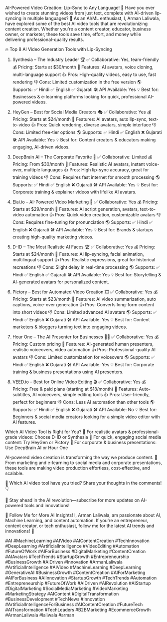 AI-Powered Video Creation: Lip-Sync to Any Language! 🎥
Have you ever wished to create stunning videos from just text, complete with AI-driven lip-syncing in multiple languages? 🤯 As an AI/ML enthusiast, I, Arman Laliwala, have explored some of the best AI video tools that are revolutionizing content creation. Whether you're a content creator, educator, business owner, or marketer, these tools save time, effort, and money while delivering professional-quality results.

🔥 Top 8 AI Video Generation Tools with Lip-Syncing
1. Synthesia – The Industry Leader 🏆
✅ Collaborative: Yes, team-friendly
💰 Pricing: Starts at $30/month
🎯 Features: AI avatars, voice cloning, multi-language support
👍 Pros: High-quality videos, easy to use, fast rendering
👎 Cons: Limited customization in the free version
🌎 Supports: ✅ Hindi ✅ English ✅ Gujarati
🛠️ API Available: Yes
💡 Best for: Businesses & e-learning platforms looking for quick, professional AI-powered videos.

2. HeyGen – Best for Social Media Creators 🎭
✅ Collaborative: Yes
💰 Pricing: Starts at $24/month
🎯 Features: AI avatars, auto lip-sync, text-to-video
👍 Pros: Quick rendering, diverse avatars, simple interface
👎 Cons: Limited free-tier options
🌎 Supports: ✅ Hindi ✅ English ❌ Gujarati
🛠️ API Available: Yes
💡 Best for: Content creators & educators making engaging, AI-driven videos.

3. DeepBrain AI – The Corporate Favorite 🏢
✅ Collaborative: Limited
💰 Pricing: From $30/month
🎯 Features: Realistic AI avatars, instant voice-over, multiple languages
👍 Pros: High lip-sync accuracy, great for training videos
👎 Cons: Requires fast internet for smooth processing
🌎 Supports: ✅ Hindi ✅ English ❌ Gujarati
🛠️ API Available: Yes
💡 Best for: Corporate training & explainer videos with lifelike AI avatars.

4. Elai.io – AI-Powered Video Marketing 📢
✅ Collaborative: Yes
💰 Pricing: Starts at $29/month
🎯 Features: AI script generation, avatars, text-to-video automation
👍 Pros: Quick video creation, customizable avatars
👎 Cons: Requires fine-tuning for pronunciation
🌎 Supports: ✅ Hindi ✅ English ❌ Gujarati
🛠️ API Available: Yes
💡 Best for: Brands & startups creating high-quality marketing videos.

5. D-ID – The Most Realistic AI Faces 🏆
✅ Collaborative: Yes
💰 Pricing: Starts at $24/month
🎯 Features: AI lip-syncing, facial animation, multilingual support
👍 Pros: Realistic expressions, great for historical recreations
👎 Cons: Slight delay in real-time processing
🌎 Supports: ✅ Hindi ✅ English ✅ Gujarati
🛠️ API Available: Yes
💡 Best for: Storytelling & AI-generated avatars for personalized content.

6. Pictory – Best for Automated Video Creation 🎞️
✅ Collaborative: Yes
💰 Pricing: Starts at $23/month
🎯 Features: AI video summarization, auto captions, voice-over generation
👍 Pros: Converts long-form content into short videos
👎 Cons: Limited advanced AI avatars
🌎 Supports: ✅ Hindi ✅ English ❌ Gujarati
🛠️ API Available: Yes
💡 Best for: Content marketers & bloggers turning text into engaging videos.

7. Hour One – The AI Presenter for Businesses 👨‍💼
✅ Collaborative: Yes
💰 Pricing: Custom pricing
🎯 Features: AI-generated human presenters, realistic voiceovers, video automation
👍 Pros: Professional-quality AI avatars
👎 Cons: Limited customization for voiceovers
🌎 Supports: ✅ Hindi ✅ English ❌ Gujarati
🛠️ API Available: Yes
💡 Best for: Corporate training & business presentations using AI presenters.

8. VEED.io – Best for Online Video Editing 🎬
✅ Collaborative: Yes
💰 Pricing: Free & paid plans (starting at $18/month)
🎯 Features: Auto-subtitles, AI voiceovers, simple editing tools
👍 Pros: User-friendly, perfect for beginners
👎 Cons: Less AI automation than other tools
🌎 Supports: ✅ Hindi ✅ English ❌ Gujarati
🛠️ API Available: No
💡 Best for: Beginners & social media creators looking for a simple video editor with AI features.

Which AI Video Tool is Right for You?
🔹 For realistic avatars & professional-grade videos: Choose D-ID or Synthesia
🔹 For quick, engaging social media content: Try HeyGen or Pictory
🔹 For corporate & business presentations: Use DeepBrain AI or Hour One

AI-powered video creation is transforming the way we produce content. 🚀 From marketing and e-learning to social media and corporate presentations, these tools are making video production effortless, cost-effective, and scalable.

💬 Which AI video tool have you tried? Share your thoughts in the comments! 👇

📢 Stay ahead in the AI revolution—subscribe for more updates on AI-powered tools and innovations!

📢 Follow Me for More AI Insights!
I, Arman Laliwala, am passionate about AI, Machine Learning, and content automation. If you're an entrepreneur, content creator, or tech enthusiast, follow me for the latest AI trends and innovations! 🚀

#AI #MachineLearning #AIVideo #AIContentCreation #TechInnovation #DeepLearning #ArtificialIntelligence #VideoEditing #Automation #FutureOfWork #AIForBusiness #DigitalMarketing #ContentCreation #AIAvatars #TechTrends #StartupGrowth #Entrepreneurship #BusinessGrowth #AIDriven #Innovation #ArmanLaliwala #ArtificialIntelligence #AIVideo #MachineLearning #DeepLearning #GenerativeAI #BusinessGrowth #ContentCreation #AIForMarketing #AIForBusiness #AIInnovation #StartupGrowth #TechTrends #Automation #Entrepreneurship #FutureOfWork #AIDriven #AIRevolution #AIStartup #DigitalMarketing #SocialMediaMarketing #VideoMarketing #MarketingStrategy #AIContent #DigitalTransformation #BusinessDevelopment #TechNews #Innovation #ArtificialIntelligenceForBusiness #AIContentCreation #FutureTech #AITransformation #TechLeaders #B2BMarketing #EcommerceGrowth #ArmanLaliwala #laliwala #arman 
